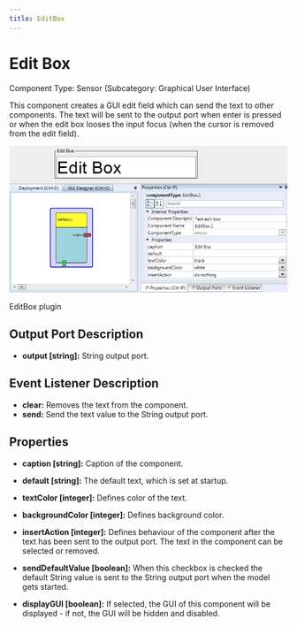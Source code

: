 ```yaml
---
title: EditBox
---
```


# Edit Box

Component Type: Sensor (Subcategory: Graphical User Interface)

This component creates a GUI edit field which can send the text to other components. The text will be sent to the output port when enter is pressed or when the edit box looses the input focus (when the cursor is removed from the edit field).

![Screenshot: EditBox plugin](img/editbox.jpg "Screenshot: EditBox plugin")

EditBox plugin

## Output Port Description

*   **output \[string\]:** String output port.

## Event Listener Description

*   **clear:** Removes the text from the component.
*   **send:** Send the text value to the String output port.

## Properties

*   **caption \[string\]:** Caption of the component.
*   **default \[string\]:** The default text, which is set at startup.  
    
*   **textColor \[integer\]:** Defines color of the text.
*   **backgroundColor \[integer\]:** Defines background color.
*   **insertAction \[integer\]:** Defines behaviour of the component after the text has been sent to the output port. The text in the component can be selected or removed.
*   **sendDefaultValue \[boolean\]:** When this checkbox is checked the default String value is sent to the String output port when the model gets started.
*   **displayGUI \[boolean\]:** If selected, the GUI of this component will be displayed - if not, the GUI will be hidden and disabled.